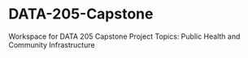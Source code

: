 # DATA-205-Capstone
Workspace for DATA 205 Capstone Project
Topics: Public Health and Community Infrastructure
